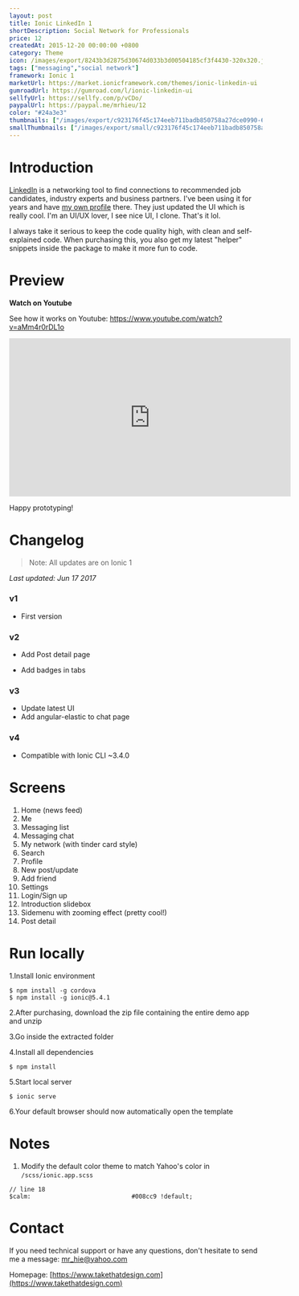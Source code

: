 ```yaml
---
layout: post
title: Ionic LinkedIn 1
shortDescription: Social Network for Professionals 
price: 12
createdAt: 2015-12-20 00:00:00 +0800
category: Theme
icon: /images/export/8243b3d2875d30674d033b3d00504185cf3f4430-320x320.jpg
tags: ["messaging","social network"]
framework: Ionic 1
marketUrl: https://market.ionicframework.com/themes/ionic-linkedin-ui
gumroadUrl: https://gumroad.com/l/ionic-linkedin-ui
sellfyUrl: https://sellfy.com/p/vCDo/
paypalUrl: https://paypal.me/mrhieu/12
color: "#24a3e3"
thumbnails: ["/images/export/c923176f45c174eeb711badb850758a27dce0990-640x1136.jpg","/images/export/571c5c18cc67c1959eebb5619482e2ca9e1ed00e-640x1136.jpg","/images/export/41c8e5c84cc6fb4f534a2cf5c5f4a4c841916b05-640x1136.jpg","/images/export/e1bbc12ab76606767145cb64a3a95902769ab400-640x1136.jpg","/images/export/86af45e3eaae27f5228b2b0fba4ab315771391e5-640x1136.jpg"]
smallThumbnails: ["/images/export/small/c923176f45c174eeb711badb850758a27dce0990-640x1136.jpg","/images/export/small/571c5c18cc67c1959eebb5619482e2ca9e1ed00e-640x1136.jpg","/images/export/small/41c8e5c84cc6fb4f534a2cf5c5f4a4c841916b05-640x1136.jpg"]
---
```


# Introduction

[LinkedIn](https://www.linkedin.com/) is a networking tool to find connections to recommended job candidates, industry experts and business partners. I've been using it for years and have [my own profile](https://linkedin.com/in/hieupv) there. They just updated the UI which is really cool. I'm an UI/UX lover, I see nice UI, I clone. That's it lol.

I always take it serious to keep the code quality high, with clean and self-explained code. When purchasing this, you also get my latest "helper" snippets inside the package to make it more fun to code.

# Preview




**Watch on Youtube**

See how it works on Youtube: https://www.youtube.com/watch?v=aMm4r0rDL1o

<iframe width="560" height="315" src="https://www.youtube.com/embed/aMm4r0rDL1o" frameborder="0" allow="accelerometer; autoplay; encrypted-media; gyroscope; picture-in-picture" allowfullscreen></iframe>


Happy prototyping!


# Changelog

> Note: All updates are on Ionic 1

*Last updated: Jun 17 2017*

### v1

* First version

### v2

* Add Post detail page

* Add badges in tabs

### v3

* Update latest UI
* Add angular-elastic to chat page

### v4

* Compatible with Ionic CLI ~3.4.0

# Screens

1. Home (news feed)
2. Me
3. Messaging list
4. Messaging chat
5. My network (with tinder card style)
6. Search
7. Profile
8. New post/update
9. Add friend
10. Settings
11. Login/Sign up
12. Introduction slidebox
13. Sidemenu with zooming effect (pretty cool!)
14. Post detail

# Run locally
1.Install Ionic environment

```
$ npm install -g cordova
$ npm install -g ionic@5.4.1
```

2.After purchasing, download the zip file containing the entire demo app and unzip

3.Go inside the extracted folder

4.Install all dependencies

```
$ npm install
```

5.Start local server
```
$ ionic serve
```

6.Your default browser should now automatically open the template


# Notes

1. Modify the default color theme to match Yahoo's color in `/scss/ionic.app.scss`

```
// line 18
$calm:                            #008cc9 !default;
```

# Contact
If you need technical support or have any questions, don't hesitate to send me a message: [mr_hie@yahoo.com](mailto:mr_hie@yahoo.com)

Homepage: [https://www.takethatdesign.com](https://www.takethatdesign.com)
